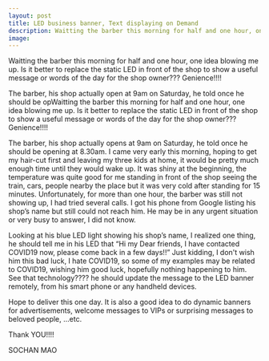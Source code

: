```yaml
---
layout: post
title: LED business banner, Text displaying on Demand
description: Waitting the barber this morning for half and one hour, one idea blowing me up. Is it better to replace the static LED in front of the shop to show a useful message or words of the day for the shop owner??? Genience!!!!
image: 
---
```


Waitting the barber this morning for half and one hour, one idea blowing me up. Is it better to replace the static LED in front of the shop to show a useful message or words of the day for the shop owner??? Genience!!!!

The barber, his shop actually open at 9am on Saturday, he told once he should be opWaitting the barber this morning for half and one hour, one idea blowing me up. Is it better to replace the static LED in front of the shop to show a useful message or words of the day for the shop owner??? Genience!!!!

The barber, his shop actually opens at 9am on Saturday, he told once he should be opening at 8.30am. I came very early this morning, hoping to get my hair-cut first and leaving my three kids at home, it would be pretty much enough time until they would wake up. It was shiny at the beginning, the temperature was quite good for me standing in front of the shop seeing the train, cars, people nearby the place but it was very cold after standing for 15 minutes. Unfortunately, for more than one hour, the barber was still not showing up, I had tried several calls. I got his phone from Google listing his shop’s name but still could not reach him. He may be in any urgent situation or very busy to answer, I did not know. 

Looking at his blue LED light showing his shop’s name, I realized one thing, he should tell me in his LED that “Hi my Dear friends, I have contacted COVID19 now, please come back in a few days!!” Just kidding, I don't wish him this bad luck, I hate COVID19, so some of my examples may be related to COVID19, wishing him good luck, hopefully nothing happening to him. See that technology???? he should update the message to the LED banner remotely, from his smart phone or any handheld devices.

Hope to deliver this one day. It is also a good idea to do dynamic banners for advertisements, welcome messages to VIPs or surprising messages to beloved people, …etc.

Thank YOU!!!!

SOCHAN MAO

